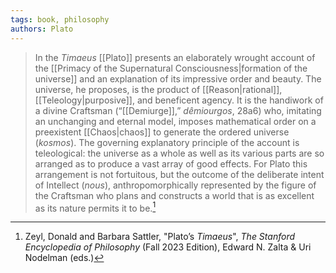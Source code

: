 ```yaml
---
tags: book, philosophy
authors: Plato
---
```


>In the *Timaeus* [[Plato]] presents an elaborately wrought account of the [[Primacy of the Supernatural Consciousness|formation of the universe]] and an explanation of its impressive order and beauty. The universe, he proposes, is the product of [[Reason|rational]], [[Teleology|purposive]], and beneficent agency. It is the handiwork of a divine Craftsman (“[[Demiurge]],” *dêmiourgos*, 28a6) who, imitating an unchanging and eternal model, imposes mathematical order on a preexistent [[Chaos|chaos]] to generate the ordered universe (*kosmos*). The governing explanatory principle of the account is teleological: the universe as a whole as well as its various parts are so arranged as to produce a vast array of good effects. For Plato this arrangement is not fortuitous, but the outcome of the deliberate intent of Intellect (*nous*), anthropomorphically represented by the figure of the Craftsman who plans and constructs a world that is as excellent as its nature permits it to be.[^1]

[^1]: Zeyl, Donald and Barbara Sattler, "Plato’s _Timaeus_", _The Stanford Encyclopedia of Philosophy_ (Fall 2023 Edition), Edward N. Zalta & Uri Nodelman (eds.)